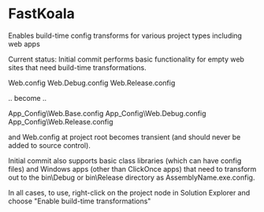 # FastKoala
Enables build-time config transforms for various project types including web apps

Current status: Initial commit performs basic functionality for empty web sites that need build-time transformations.

  Web.config
  Web.Debug.config
  Web.Release.config
    
.. become ..

  App_Config\Web.Base.config
  App_Config\Web.Debug.config
  App_Config\Web.Release.config
  
and Web.config at project root becomes transient (and should never be added to source control).

Initial commit also supports basic class libraries (which can have config files) and Windows apps (other than ClickOnce apps) that need to transform out to the bin\Debug or bin\Release directory as AssemblyName.exe.config.

In all cases, to use, right-click on the project node in Solution Explorer and choose "Enable build-time transformations"
